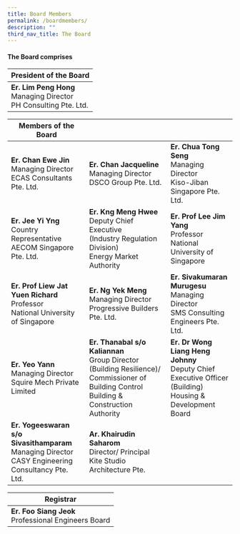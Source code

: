 ```yaml
---
title: Board Members
permalink: /boardmembers/
description: ""
third_nav_title: The Board
---
```

#### The Board comprises


| President of the Board |
| -------- |
|**Er. Lim Peng Hong**<br>Managing Director<br>PH Consulting Pte. Ltd.|



| Members of the Board |  |  |
| -------- | -------- | -------- |
|**Er. Chan Ewe Jin**<br>Managing Director<br>ECAS Consultants Pte. Ltd.| **Er. Chan Jacqueline**<br>Managing Director<br>DSCO Group Pte. Ltd.| **Er. Chua Tong Seng**<br>Managing Director<br>Kiso-Jiban Singapore Pte. Ltd.|
|**Er. Jee Yi Yng**<br>Country Representative<br>AECOM Singapore Pte. Ltd. |**Er. Kng Meng Hwee**<br>Deputy Chief Executive <br>(Industry Regulation Division)<br>Energy Market Authority|**Er. Prof Lee Jim Yang**<br> Professor<br>National University of Singapore|
|**Er. Prof Liew Jat Yuen Richard**<br>Professor<br>National University of Singapore|**Er. Ng Yek Meng**<br>Managing Director<br>Progressive Builders Pte. Ltd.|**Er. Sivakumaran Murugesu**<br>Managing Director<br>SMS Consulting Engineers Pte. Ltd.|
|**Er. Yeo Yann**<br>Managing Director<br>Squire Mech Private Limited|**Er. Thanabal s/o Kaliannan**<br>Group Director (Building Resilience)/ Commissioner of Building Control<br>Building & Construction Authority|**Er. Dr Wong Liang Heng Johnny**<br>Deputy Chief Executive Officer (Building)<br>Housing & Development Board|
|**Er. Yogeeswaran s/o Sivasithamparam**<br>Managing Director<br>CASY Engineering Consultancy Pte. Ltd.|**Ar. Khairudin Saharom**<br>Director/ Principal<br>Kite Studio Architecture Pte.|  |


| Registrar |
| -------- |
|**Er. Foo Siang Jeok**<br>Professional Engineers Board|